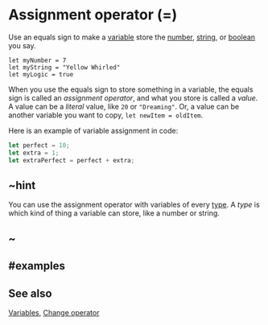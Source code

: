 # Assignment operator (=)

Use an equals sign to make a [variable](/blocks/variables/var) store the [number](/types/number),
[string](/types/string), or [boolean](/types/boolean) you say.

```block
let myNumber = 7
let myString = "Yellow Whirled"
let myLogic = true
```
When you use the equals sign to store something in a variable, the equals sign is called
an *assignment operator*, and what you store is called a *value*. A value can be a _literal_
value, like `20` or `"Dreaming"`. Or, a value can be another variable you want
to copy, ```let newItem = oldItem```.

Here is an example of variable assignment in code:

```typescript
let perfect = 10;
let extra = 1;
let extraPerfect = perfect + extra;
```

## ~hint

You can use the assignment operator with variables of 
every [type](/types). A *type* is which kind of thing
a variable can store, like a number or string.

## ~

## #examples

## See also

[Variables](/blocks/variables/var), [Change operator](/blocks/variables/change)